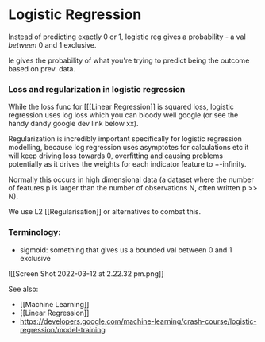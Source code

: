 # Logistic Regression

Instead of predicting exactly 0 or 1, logistic reg gives a probability - a val *between* 0 and 1 exclusive.

Ie gives the probability of what you're trying to predict being the outcome based on prev. data.

### Loss and regularization in logistic regression
While the loss func for [[[Linear Regression]] is squared loss, logistic regression uses log loss which you can bloody well google (or see the handy dandy google dev link below xx).

Regularization is incredibly important specifically for logistic regression modelling, because log regression uses asymptotes for calculations etc it will keep driving loss towards 0, overfitting and causing problems potentially as it drives the weights for each indicator feature to +-infinity. 

Normally this occurs in high dimensional data (a dataset where the number of features p is larger than the number of observations N, often written p >> N).

We use L2 [[Regularisation]] or alternatives to combat this.

### Terminology:
- sigmoid: something that gives us a bounded val between 0 and 1 exclusive

![[Screen Shot 2022-03-12 at 2.22.32 pm.png]]

See also:
- [[Machine Learning]]
- [[Linear Regression]]
- https://developers.google.com/machine-learning/crash-course/logistic-regression/model-training